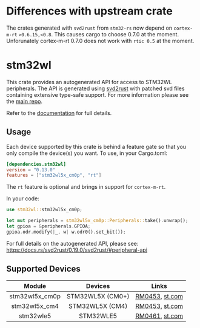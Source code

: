 # Differences with upstream crate

The crates generated with `svd2rust` from `stm32-rs` now depend on `cortex-m-rt` `>0.6.15,<0.8`. This causes cargo to choose 0.7.0 at the moment. Unforunately cortex-m-rt 0.7.0 does not work with `rtic 0.5` at the moment.

# stm32wl
This crate provides an autogenerated API for access to STM32WL peripherals.
The API is generated using [svd2rust] with patched svd files containing
extensive type-safe support. For more information please see the [main repo].

Refer to the [documentation] for full details.

[svd2rust]: https://github.com/japaric/svd2rust
[main repo]: https://github.com/stm32-rs/stm32-rs
[documentation]: https://docs.rs/stm32wl/latest/stm32wl/

## Usage
Each device supported by this crate is behind a feature gate so that you only
compile the device(s) you want. To use, in your Cargo.toml:

```toml
[dependencies.stm32wl]
version = "0.13.0"
features = ["stm32wl5x_cm0p", "rt"]
```

The `rt` feature is optional and brings in support for `cortex-m-rt`.

In your code:

```rust
use stm32wl::stm32wl5x_cm0p;

let mut peripherals = stm32wl5x_cm0p::Peripherals::take().unwrap();
let gpioa = &peripherals.GPIOA;
gpioa.odr.modify(|_, w| w.odr0().set_bit());
```

For full details on the autogenerated API, please see:
https://docs.rs/svd2rust/0.19.0/svd2rust/#peripheral-api

## Supported Devices

| Module | Devices | Links |
|:------:|:-------:|:-----:|
| stm32wl5x_cm0p | STM32WL5X (CM0+) | [RM0453](https://www.st.com/resource/en/reference_manual/dm00451556-stm32wl5x-advanced-armbased-32bit-mcus-with-subghz-radio-solution-stmicroelectronics.pdf), [st.com](https://www.st.com/en/microcontrollers-microprocessors/stm32wl5x.html) |
| stm32wl5x_cm4 | STM32WL5X (CM4) | [RM0453](https://www.st.com/resource/en/reference_manual/dm00451556-stm32wl5x-advanced-armbased-32bit-mcus-with-subghz-radio-solution-stmicroelectronics.pdf), [st.com](https://www.st.com/en/microcontrollers-microprocessors/stm32wl5x.html) |
| stm32wle5 | STM32WLE5 | [RM0461](https://www.st.com/resource/en/reference_manual/dm00530369-stm32wlex-advanced-armbased-32bit-mcus-with-subghz-radio-solution-stmicroelectronics.pdf), [st.com](https://www.st.com/en/microcontrollers-microprocessors/stm32wlex.html) |
